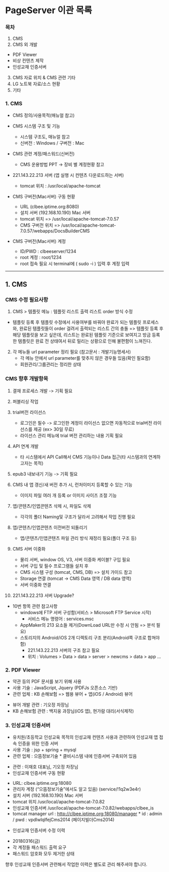 # PageServer 이관 목록

### 목차

1. CMS
2. CMS 외 개발
  - PDF Viewer
  - 비상 컨텐츠 제작
  - 인성교재 인증서버
3. CMS 자료 위치 & CMS 관련 기타
4. LG 노트북 자료/소스 현황
5. 기타

### 1. CMS

* CMS 정의/사용목적(매뉴얼 참고)

* CMS 시스템 구조 및 기능
  - 시스템 구조도, 매뉴얼 참고
  - 신버전 : Windows / 구버전 : Mac

* CMS 관련 계정/패스워드(신버전)
  - CMS 운용방법 PPT -> 장비 별 계정현황 참고

* 221.143.22.213 서버 (앱 실행 시 컨텐츠 다운로드하는 서버)
  - tomcat 위치 : /usr/local/apache-tomcat

* CMS 구버전(Mac서버) 구동 현황
  - URL (clbee.iptime.org:8080)
  - 설치 서버 (192.168.10.190) Mac 서버
  - tomcat 위치 => /usr/local/apache-tomcat-7.0.57
  - CMS 구버전 위치 => /usr/local/apache-tomcat-7.0.57/webapps/DocsBuilderCMS

* CMS 구버전(Mac서버) 계정
  - ID/PWD : clbeeserver/1234
  - root 계정 : root/1234
  - root 접속 필요 시 terminal에 ( sudo -i ) 입력 후 계정 입력

<hr>

## 1. CMS

### CMS 수정 필요사항

1. CMS > 템플릿 메뉴 : 템플릿 리스트 출력 리스트 order 방식 수정

  * 템플릿 등록 후 템플릿 수정에서 사용여부를 바꿔야 완료가 되는 템플릿 프로세스와, 완료된 템플릿들이 order 걸려서 출력되는 리스트 간의  충돌 => 템플릿 등록 후 해당 템플릿을 보고 싶은데, 리스트는 완료된 템플릿 기준으로 보여지고 방금 등록한 템플릿은 완료 전 상태여서 뒤로 밀리는 상황으로 인해 불편함이 느껴진다.

2. 각 메뉴들 url parameter 정리 필요 (참고문서 : 개발기능명세서)
    * 각 메뉴 안에서 url parameter를 맞추지 않은 경우들 있음(확인 필요함)
    * 회원관리/그룹관리는 정리한 상태

### CMS 향후 개발항목

1. 결재 프로세스 개발 -> 기획 필요
2. 퍼블리싱 작업
3. trial버전 라이선스 
    * 로그인은 필수 -> 로그인한 계정이 라이선스 없으면 자동적으로 trial버전 라이선스를 제공 (ex> 30일 무료)
    * 라이선스 관리 메뉴에 trial 버전 관리하는 내용 기획 필요
4. API 연계 개발
    * 타 시스템에서 API Call해서 CMS 기능이나 Data 접근(타 시스템과의 연계하고자는 목적)
5. epub3 내보내기 기능 -> 기획 필요
6. CMS 내 앱 갱신/새 버전 추가 시, 런처이미지 등록할 수 있는 기능
    * 이미지 파일 여러 개 등록 or 이미지 사이즈 조절 기능

7. 앱/콘텐츠/인앱콘텐츠 삭제 시, 파일도 삭제
    *  각각의 폴더 Naming및 구조가 달라서 고려해서 작업 진행 필요
8. 앱/콘텐츠/인앱콘텐츠 이전버전 되돌리기
    * 앱/콘텐츠/인앱콘텐츠 파일 관리 방식 재정리 필요(폴더 구조 등)
9. CMS 서버 이중화
    * 물리 서버, window OS, V3, 서버 이중화 케이블? 구입 필요
    * 서버 구입 및 필수 프로그램들 설치 후
    * CMS 시스템 구성 (tomcat, CMS, DB) => 설치 가이드 참고
    * Storage 연결 (tomcat -> CMS Data 영역 / DB data 영역)
    * 서버 이중화 연결
10. 221.143.22.213 서버 Upgrade?

* 10번 항목 관련 참고사항
    * windows에 FTP 서버 구성함(서비스 > Microsoft FTP Service 시작)
        - 서비스 메뉴 명령어 : services.msc
    * AppMaker의 213 요소들 제거(DownLoad URL만 수정 시 안됨 => 분석 필요)
    * 스토리지의 Android/iOS 2개 디렉토리 구조 분리(Android쪽 구조로 합쳐야 함)
        - 221.143.22.213 서버의 구조 참고 필요
        - 위치 : Volumes > Data > data > server > newcms > data > app …

### 2. PDF Viewer

- 약관 등의 PDF 문서를 보기 위해 사용
- 사용 기술 : JavaScript, Jquery (PDFJs 오픈소스 기반)
- 관련 업체 : KB 손해보험
=> 웹용 뷰어 + 앱(iOS / Android) 뷰어

* 뷰어 개발 관련 : 기오정 차장님
* KB 손해보험 관련 : 백지웅 과장님(iOS 앱), 현가람 대리(서식제작)

### 3. 인성교재 인증서버

- 유치원/초등학교 인성교육 목적의 인성교재 컨텐츠 사용과 관련하여 인성교재 앱 접속 인증을 위한 인증 서버
- 사용 기술 : jsp + spring + mysql
- 관련 업체 : 으뜸정보기술
        * 클비시스템 내에 인증서버 구축되어 있음

* 관련 : 이재호 대표님, 기오정 차장님
* 인성교재 인증서버 구동 현황
- URL: clbee.iptime.org:18080
- 관리자 계정 (“으뜸정보기술”에서도 알고 있음) (service/!1q2w3e4r)
- 설치 서버 (192.168.10.190) Mac 서버
- tomcat 위치 /usr/local/apache-tomcat-7.0.82
- 인성교재 인증서버 /usr/local/apache-tomcat-7.0.82/webapps/clbee_is
- tomcat manager url : http://clbee.iptime.org:18080/manager
        *  id : admin / pwd : vpdlwlqlfejCms2014 (페이지빌더Cms2014)

* 인성교재 인증서버 수정 이력

- 20180316(금)
- 각 계정들 패스워드 출력 요구
-  패스워드 암호화 모두 제거한 상태

향후 인성교재 인증서버 관련해서 작업한 이력은 별도로 관리 해주셔야 합니다.

